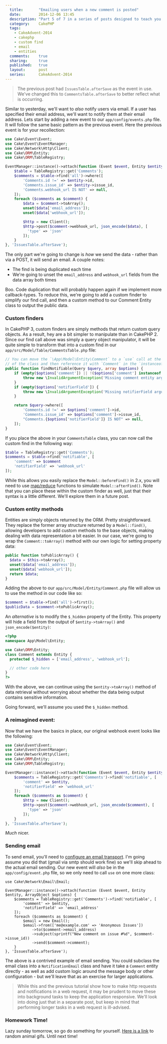 ```yaml
---
  title:       "Emailing users when a new comment is posted"
  date:        2014-12-06 13:45
  description: "Part 5 of 7 in a series of posts designed to teach you how to use CakePHP 3 effectively"
  category:    CakePHP
  tags:
    - CakeAdvent-2014
    - cakephp
    - custom find
    - email
    - entities
  comments:    true
  sharing:     true
  published:   true
  layout:      post
  series:      CakeAdvent-2014
---
```


> The previous post had `IssuesTable.afterSave` as the event in use. We've changed this to `CommentsTable.afterSave` to better reflect what is occurring.

Similar to yesterday, we'll want to *also* notify users via email. If a user has specified their email address, we'll want to notify them at their email address. Lets start by adding a new event to our `app/config/events.php` file. It will follow the same basic pattern as the previous event. Here the previous event is for your recollection:

```php
use Cake\Event\Event;
use Cake\Event\EventManager;
use Cake\Network\Http\Client;
use Cake\ORM\Entity;
use Cake\ORM\TableRegistry;

EventManager::instance()->attach(function (Event $event, Entity $entity, ArrayObject $options) {
    $table = TableRegistry::get('Comments');
    $comments = $table->find('all')->where([
        'Comments.id !=' => $entity->id,
        'Comments.issue_id' => $entity->issue_id,
        'Comments.webhook_url IS NOT' => null,
    ]);
    foreach ($comments as $comment) {
        $data = $comment->toArray();
        unset($data['email_address']);
        unset($data['webhook_url']);

        $http = new Client();
        $http->post($comment->webhook_url, json_encode($data), [
          'type' => 'json'
        ]);
    }
}, 'IssuesTable.afterSave');
```

The only part we're going to change is *how* we send the data - rather than via a POST, it will send an email. A couple notes:

- The find is being duplicated each time
- We're going to unset the `email_address` and `webhook_url` fields from the data array both times

Boo. Code duplication that will probably happen again if we implement more callback-types. To reduce this, we're going to add a custom finder to simplify our find call, and then a custom method to our Comment Entity class to output the public data.

### Custom finders

In CakePHP 3, custom finders are simply methods that return custom query objects. As a result, hey are a bit simpler to manipulate than in CakePHP 2. Since our find call above was simply a query object manipulator, it will be quite simple to transform that into a custom find in our `app/src/Model/Table/CommentsTable.php` file:

```php
// You can move the `\App\Model\Entity\Comment` to a `use` call at the top
// of the class and then reference it with `Comment` in the `instanceof` check
public function findNotifiable(Query $query, array $options) {
    if (empty($options['comment']) || !($options['comment'] instanceof \App\Model\Entity\Comment)) {
        throw new \InvalidArgumentException('Missing comment entity argument');
    }
    if (empty($options['notifierField']) {
        throw new \InvalidArgumentException('Missing notifierField argument');
    }

    return $query->where([
        'Comments.id !=' => $options['comment']->id,
        'Comments.issue_id' => $options['comment']->issue_id,
        "Comments.{$options['notifierField']} IS NOT" => null,
    ]);
}
```

If you place the above in your `CommentsTable` class, you can now call the custom find in the following way:

```php
$table = TableRegistry::get('Comments');
$comments = $table->find('notifiable', [
    'comment' => $comment
    'notifierField' => 'webhook_url'
]);
```

While this allows you easily replace the `Model::beforeFind()` in 2.x, you will need to use [map/reduce](http://book.cakephp.org/3.0/en/orm/query-builder.html#map-reduce) functions to simulate `Model::afterFind()`. Note that you can place these within the custom finder as well, just that their syntax is a little different. We'll explore them in a future post.

### Custom entity methods

Entities are simply objects returned by the ORM. Pretty straightforward. They replace the former array structure returned by a `Model::find()`, allowing developers to add custom methods to the base objects, making dealing with data representation a bit easier. In our case, we're going to wrap the `Comment::toArray()` method with our own logic for setting property data:

```php
public function toPublicArray() {
  $data = $this->toArray();
  unset($data['email_address']);
  unset($data['webhook_url']);
  return $data;
}
```

Adding the above to our `app/src/Model/Entity/Comment.php` file will allow us to use the method in our code like so:

```php
$comment = $table->find('all')->first();
$publicData = $comment->toPublicArray();
```

An *alternative* is to modify the `$_hidden` property of the Entity. This property will hide a field from the output of `$entity->toArray()` and `json_encode($entity)`:

```php
<?php
namespace App\Model\Entity;

use Cake\ORM\Entity;
class Comment extends Entity {
  protected $_hidden = ['email_address', 'webhook_url'];

  // other code here
}
?>
```

With the above, we can continue using the `$entity->toArray()` method of data retrieval without worrying about whether the data being output contains sensitive information.

Going forward, we'll assume you used the `$_hidden` method.

### A reimagined event:

Now that we have the basics in place, our original webhook event looks like the following:

```php
use Cake\Event\Event;
use Cake\Event\EventManager;
use Cake\Network\Http\Client;
use Cake\ORM\Entity;
use Cake\ORM\TableRegistry;

EventManager::instance()->attach(function (Event $event, Entity $entity, ArrayObject $options) {
    $comments = TableRegistry::get('Comments')->find('notifiable', [
        'comment' => $entity,
        'notifierField' => 'webhook_url'
    ]);
    foreach ($comments as $comment) {
        $http = new Client();
        $http->post($comment->webhook_url, json_encode($comment), [
          'type' => 'json'
        ]);
    }
}, 'IssuesTable.afterSave');
```

*Much* nicer.

### Sending email

To send email, you'll need to [configure an email transport](http://book.cakephp.org/3.0/en/core-libraries/email.html#configuring-transports). I'm going assume you did that (gmail via smtp should work fine) so we'll skip ahead to the actual email sending. Our new event will *also* be in the `app/config/event.php` file, so we only need to call `use` on one more class:

```
use Cake\Network\Email\Email;

EventManager::instance()->attach(function (Event $event, Entity $entity, ArrayObject $options) {
    $comments = TableRegistry::get('Comments')->find('notifiable', [
        'comment' => $entity,
        'notifierField' => 'email_address'
    ]);
    foreach ($comments as $comment) {
        $email = new Email();
        $email->from(['me@example.com' => 'Anonymous Issues'])
            ->to($comment->email_address)
            ->subject(sprintf("New comment on issue #%d", $comment->issue_id))
            ->send($comment->comment);
    }
}, 'IssuesTable.afterSave');
```

The above is a contrived example of email sending. You could subclass the email class into a `NotificationEmail` class and have it take a `Comment` entity directly - as well as add custom logic around the message body or other configuration - but we'll leave that as an exercise for larger applications.

> While this and the previous tutorial show how to make http requests and notifications in a web request, it may be prudent to move these into background tasks to keep the application responsive. We'll look into doing just that in a separate post, but keep in mind that performing longer tasks in a web request is ill-advised.

### Homework Time!

Lazy sunday tomorrow, so go do something for yourself. [Here is a link](http://littleanimalgifs.tumblr.com/random) to random animal gifs. Until next time!
